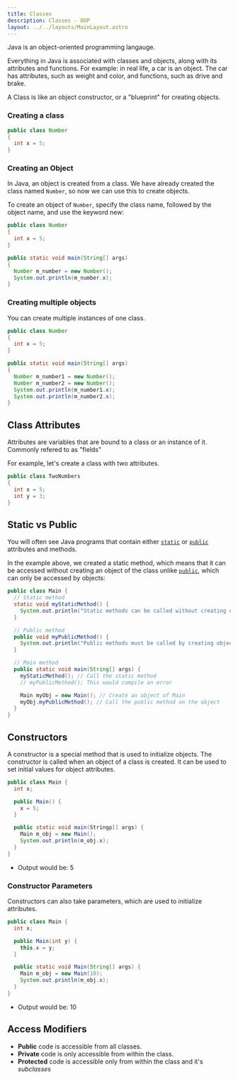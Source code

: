 ```yaml
---
title: Classes
description: Classes - OOP
layout: ../../layouts/MainLayout.astro
---
```


Java is an object-oriented programming langauge.

Everything in Java is associated with classes and objects, along with its attributes and functions. For example: in real life, a car is an object. The car has attributes, such as weight and color, and functions, such as drive and brake.

A Class is like an object constructor, or a "blueprint" for creating objects.

### Creating a class

```java
public class Number
{
  int x = 5;
}
```

### Creating an Object

In Java, an object is created from a class. We have already created the class named ```Number```, so now we can use this to create objects.

To create an object of ```Number```, specify the class name, followed by the object name, and use the keyword new:

```java
public class Number
{
  int x = 5;
}

public static void main(String[] args)
{
  Number m_number = new Number();
  System.out.println(m_number.x);
} 
```

### Creating multiple objects

You can create multiple instances of one class.

```java
public class Number
{
  int x = 5;
}

public static void main(String[] args)
{
  Number m_number1 = new Number();
  Number m_number2 = new Number();
  System.out.println(m_number1.x);
  System.out.println(m_number2.x);
} 
```

## Class Attributes

Attributes are variables that are bound to a class or an instance of it. Commonly refered to as "fields"

For example, let's create a class with two attributes.

```java
public class TwoNumbers
{
  int x = 5;
  int y = 3;
}
```

## Static vs Public

You will often see Java programs that contain either [```static```](#access-modifiers) or [```public```](#access-modifiers) attributes and methods.

In the example above, we created a static method, which means that it can be accessed without creating an object of the class unlike [```public```](#access-modifiers), which can only be accessed by objects:

```java
public class Main {
  // Static method
  static void myStaticMethod() {
    System.out.println("Static methods can be called without creating objects");
  }

  // Public method
  public void myPublicMethod() {
    System.out.println("Public methods must be called by creating objects");
  }

  // Main method
  public static void main(String[] args) {
    myStaticMethod(); // Call the static method
    // myPublicMethod(); This would compile an error

    Main myObj = new Main(); // Create an object of Main
    myObj.myPublicMethod(); // Call the public method on the object
  }
}
```

## Constructors

A constructor is a special method that is used to initialize objects. The constructor is called when an object of a class is created. It can be used to set initial values for object attributes.

```java
public class Main {
  int x;

  public Main() {
    x = 5;
  }

  public static void main(Stringp[] args) {
    Main m_obj = new Main();
    System.out.println(m_obj.x);
  }
}
```

* Output would be: 5

### Constructor Parameters

Constructors can also take parameters, which are used to initialize attributes.

```java
public class Main {
  int x;

  public Main(int y) {
    this.x = y;
  }

  public static void Main(String[] args) {
    Main m_obj = new Main(10);
    System.out.println(m_obj.x);
  }
}
```

* Output would be: 10

## Access Modifiers

* **Public** code is accessible from all classes.
* **Private** code is only accessible from within the class.
* **Protected** code is accessible only from within the class and it's _subclasses_
